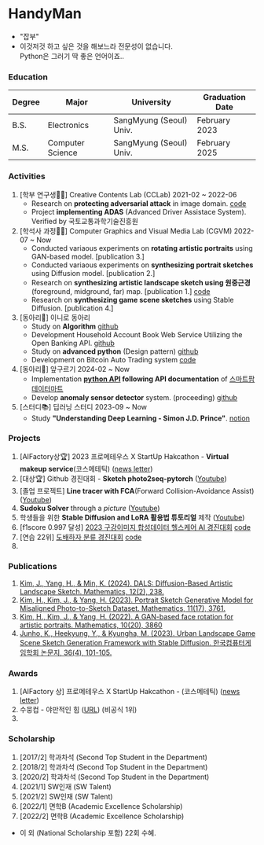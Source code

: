 # HandyMan
- "잡부"
- 이것저것 하고 싶은 것을 해보느라 전문성이 없습니다.<br> Python은 그러기 딱 좋은 언어이죠..

### Education
| Degree           | Major             | University             | Graduation Date    |
|------------------|-------------------|------------------------|--------------------|
| B.S.             | Electronics       | SangMyung (Seoul) Univ.| February 2023      |
| M.S.             | Computer Science  | SangMyung (Seoul) Univ.| February 2025      |

### Activities
1. [학부 연구생🧑‍💻] Creative Contents Lab (CCLab) 2021-02 ~ 2022-06
   - Research on **protecting adversarial attack** in image domain. [code](https://github.com/comeeasy/R320_VOneNet)
   - Project **implementing ADAS** (Advanced Driver Assistace System). Verified by 국토교통과학기술진흥원
3. [학석사 과정🧑‍💻] Computer Graphics and Visual Media Lab (CGVM) 2022-07 ~ Now
   - Conducted variaous experiments on **rotating artistic portraits** using GAN-based model. [publication 3.]
   - Conducted variaous experiments on **synthesizing portrait sketches** using Diffusion model. [publication 2.]
   - Research on **synthesizing artistic landscape sketch using 원중근경** (foreground, midground, far) map. [publication 1.] [code](https://github.com/comeeasy/DALS) 
   - Research on **synthesizing game scene sketches** using Stable Diffusion. [publication 4.] 
5. [동아리👫] 이니로 동아리
   - Study on **Algorithm** [github](https://github.com/comeeasy/Algorithm-study/tree/main/joono)
   - Development Household Account Book Web Service Utilizing the Open Banking API. [github](https://github.com/auddus16/this_much?tab=readme-ov-file)
   - Study on **advanced python** (Design pattern) [github](https://github.com/jiminAn/Python_Clean_Code/tree/main/joono)
   - Development on Bitcoin Auto Trading system [code](https://github.com/comeeasy/Coin_Auto_Trading) 
7. [동아리👫] 앞구르기 2024-02 ~ Now
   - Implementation **[python API](https://github.com/roll4ward/SmartFarmDataMartAPI) following API documentation** of [스마트팜데이터마트](https://data.smartfarmkorea.net/openApi/openApiUseInfo.do?menuId=M060501)
   - Develop **anomaly sensor detector** system. (proceeding) [github](https://github.com/roll4ward/AnomalyEnvDetector) 
9. [스터디📚] 딥러닝 스터디 2023-09 ~ Now
    - Study **"Understanding Deep Learning - Simon J.D. Prince"**. [notion](https://joono.notion.site/Deep-Learning-Study-2bd51fb4767d4b4fa0f563564930d958?pvs=4)

### Projects
1. [AIFactory상🏆] 2023 프로메테우스 X StartUp Hakcathon - **Virtual makeup service**(코스메테틱)  ([news letter](https://www.newswire.co.kr/newsRead.php?no=962341))
2. [대상🏆] Github 경진대회 - **Sketch photo2seq-pytorch** ([Youtube](https://www.youtube.com/watch?v=gfU1dlzh2VE))
2. [졸업 프로젝트] **Line tracer with FCA**(Forward Collision-Avoidance Assist) ([Youtube](https://www.youtube.com/watch?v=elfMAMhiwws))
3. **Sudoku Solver** through a _picture_ ([Youtube](https://www.youtube.com/watch?v=v5IgQAuJ-jY))
4. 학생들을 위한 **Stable Diffusion and LoRA 활용법 튜토리얼** 제작 ([Youtube](https://www.youtube.com/watch?v=ics_03c3VEA))
5. [f1score 0.997 달성] [2023 구강이미지 합성데이터 헬스케어 AI 경진대회](https://github.com/bab-korea/healthcare-ai-contest) [code](https://github.com/comeeasy/healthcare-ai-contest)
6. [연습 22위] [도배하자 분류 경진대회](https://dacon.io/competitions/official/236082/leaderboard) [code](https://github.com/comeeasy/CLIP_for_classificaion_with_descriptions)
7. 


### Publications
1. [Kim, J., Yang, H., & Min, K. (2024). DALS: Diffusion-Based Artistic Landscape Sketch. Mathematics, 12(2), 238.](https://www.mdpi.com/2227-7390/12/2/238)
2. [Kim, H., Kim, J., & Yang, H. (2023). Portrait Sketch Generative Model for Misaligned Photo-to-Sketch Dataset. Mathematics, 11(17), 3761.](https://www.mdpi.com/2227-7390/11/17/3761)
3. [Kim, H., Kim, J., & Yang, H. (2022). A GAN-based face rotation for artistic portraits. Mathematics, 10(20), 3860](https://www.mdpi.com/2227-7390/10/20/3860)
4. [Junho, K., Heekyung, Y., & Kyungha, M. (2023). Urban Landscape Game Scene Sketch Generation Framework with Stable Diffusion. 한국컴퓨터게임학회 논문지, 36(4), 101-105.](https://db.koreascholar.com/Article/Detail/430365)

### Awards
1. [AIFactory 상] 프로메테우스 X StartUp Hakcathon - (코스메테틱) ([news letter](https://www.newswire.co.kr/newsRead.php?no=962341))
2. 수뭉컵 - 야만적인 힘 ([URL](https://github.com/soomoongcup/soomoongcup-2024)) (비공식 1위) 
3. 

### Scholarship
1. [2017/2] 학과차석 (Second Top Student in the Department)
2. [2018/2] 학과차석 (Second Top Student in the Department)
3. [2020/2] 학과차석 (Second Top Student in the Department)
4. [2021/1] SW인재 (SW Talent)
5. [2021/2] SW인재 (SW Talent)
6. [2022/1] 면학B (Academic Excellence Scholarship)
7. [2022/2] 면학B (Academic Excellence Scholarship)
- 이 외 (National Scholarship 포함) 22회 수혜.
